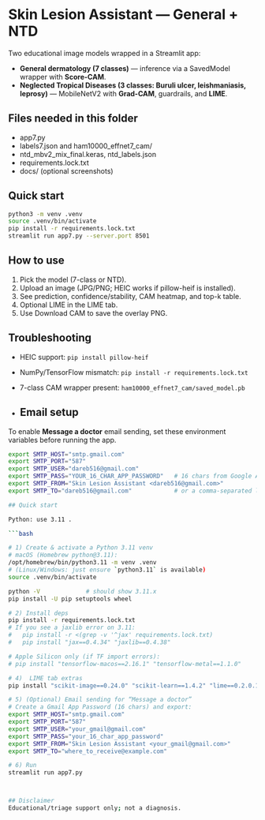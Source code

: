 # Skin Lesion Assistant — General + NTD

Two educational image models wrapped in a Streamlit app:

- **General dermatology (7 classes)** — inference via a SavedModel wrapper with **Score-CAM**.
- **Neglected Tropical Diseases (3 classes: Buruli ulcer, leishmaniasis, leprosy)** — MobileNetV2 with **Grad-CAM**, guardrails, and **LIME**.

## Files needed in this folder
- app7.py
- labels7.json and ham10000_effnet7_cam/
- ntd_mbv2_mix_final.keras, ntd_labels.json
- requirements.lock.txt
- docs/  (optional screenshots)

## Quick start
```bash
python3 -m venv .venv
source .venv/bin/activate
pip install -r requirements.lock.txt
streamlit run app7.py --server.port 8501
```

## How to use
1. Pick the model (7-class or NTD).
2. Upload an image (JPG/PNG; HEIC works if pillow-heif is installed).
3. See prediction, confidence/stability, CAM heatmap, and top-k table.
4. Optional LIME in the LIME tab.
5. Use Download CAM to save the overlay PNG.

## Troubleshooting
- HEIC support: `pip install pillow-heif`
- NumPy/TensorFlow mismatch: `pip install -r requirements.lock.txt`
- 7-class CAM wrapper present: `ham10000_effnet7_cam/saved_model.pb`

- ## Email setup 

To enable **Message a doctor** email sending, set these environment variables before running the app.  


```bash
export SMTP_HOST="smtp.gmail.com"
export SMTP_PORT="587"
export SMTP_USER="dareb516@gmail.com"
export SMTP_PASS="YOUR_16_CHAR_APP_PASSWORD"   # 16 chars from Google App Passwords
export SMTP_FROM="Skin Lesion Assistant <dareb516@gmail.com>"
export SMTP_TO="dareb516@gmail.com"            # or a comma-separated list

## Quick start

Python: use 3.11 .

```bash

# 1) Create & activate a Python 3.11 venv
# macOS (Homebrew python@3.11):
/opt/homebrew/bin/python3.11 -m venv .venv
# (Linux/Windows: just ensure `python3.11` is available)
source .venv/bin/activate

python -V             # should show 3.11.x
pip install -U pip setuptools wheel

# 2) Install deps
pip install -r requirements.lock.txt
# If you see a jaxlib error on 3.11:
#   pip install -r <(grep -v '^jax' requirements.lock.txt)
#   pip install "jax==0.4.34" "jaxlib==0.4.38"

# Apple Silicon only (if TF import errors):
# pip install "tensorflow-macos==2.16.1" "tensorflow-metal==1.1.0"

# 4)  LIME tab extras
pip install "scikit-image==0.24.0" "scikit-learn==1.4.2" "lime==0.2.0.1"

# 5) (Optional) Email sending for “Message a doctor”
# Create a Gmail App Password (16 chars) and export:
export SMTP_HOST="smtp.gmail.com"
export SMTP_PORT="587"
export SMTP_USER="your_gmail@gmail.com"
export SMTP_PASS="your_16_char_app_password"
export SMTP_FROM="Skin Lesion Assistant <your_gmail@gmail.com>"
export SMTP_TO="where_to_receive@example.com"

# 6) Run
streamlit run app7.py



## Disclaimer
Educational/triage support only; not a diagnosis.
